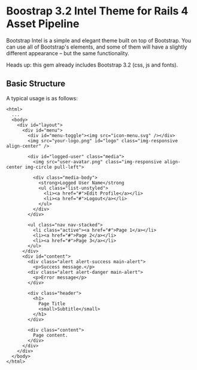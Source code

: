 # Boostrap 3.2 Intel Theme for Rails 4 Asset Pipeline

Bootstrap Intel is a simple and elegant theme built on top of Bootstrap. You can use all of Bootstrap's elements, and some of them will have a slightly different appearance – but the same functionality.

Heads up: this gem already includes Bootstrap 3.2 (css, js and fonts).

## Basic Structure
A typical usage is as follows:

```
<html>
  ...
  <body>
    <div id="layout">
      <div id="menu">
        <div id="menu-toggle"><img src="icon-menu.svg" /></div>
        <img src="your-logo.png" id="logo" class="img-responsive align-center" />
        
        <div id="logged-user" class="media">
          <img src="user-avatar.png" class="img-responsive align-center img-circle pull-left">
          
          <div class="media-body">
            <strong>Logged User Name</strong
            <ul class="list-unstyled">
              <li><a href="#">Edit Profile</a></li>
              <li><a href="#">Logout</a></li>
            </ul>
          </div>
        </div>

        <ul class="nav nav-stacked">
          <li class="active"><a href="#">Page 1</a></li>
          <li><a href="#">Page 2</a></li>
          <li><a href="#">Page 3</a></li>
        </ul>
      </div>
      <div id="content">
        <div class="alert alert-success main-alert">
          <p>Success message.</p>
        <div class="alert alert-danger main-alert">
          <p>Error message</p>
        </div>
        
        <div class="header">
          <h1>
            Page Title
            <small>Subtitle</small>
          </h1>
        </div>

        <div class="content">
          Page content.
        </div>
      </div>
    </div>
  </body>
</html>
```
